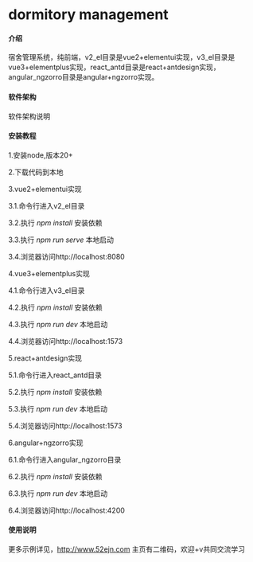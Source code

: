 # dormitory management

#### 介绍
宿舍管理系统，纯前端，v2_el目录是vue2+elementui实现，v3_el目录是vue3+elementplus实现，react_antd目录是react+antdesign实现，angular_ngzorro目录是angular+ngzorro实现。

#### 软件架构
软件架构说明


#### 安装教程

1.安装node,版本20+

2.下载代码到本地

3.vue2+elementui实现

3.1.命令行进入v2_el目录

3.2.执行  _npm install_  安装依赖

3.3.执行  _npm run serve_  本地启动

3.4.浏览器访问http://localhost:8080

4.vue3+elementplus实现

4.1.命令行进入v3_el目录
 
4.2.执行  _npm install_  安装依赖

4.3.执行  _npm run dev_  本地启动

4.4.浏览器访问http://localhost:1573

5.react+antdesign实现

5.1.命令行进入react_antd目录
 
5.2.执行  _npm install_  安装依赖

5.3.执行  _npm run dev_  本地启动

5.4.浏览器访问http://localhost:1573

6.angular+ngzorro实现

6.1.命令行进入angular_ngzorro目录
 
6.2.执行  _npm install_  安装依赖

6.3.执行  _npm run dev_  本地启动

6.4.浏览器访问http://localhost:4200


#### 使用说明

更多示例详见，http://www.52ejn.com
主页有二维码，欢迎+v共同交流学习